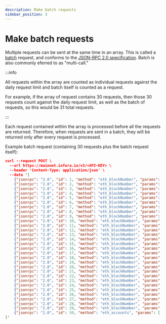 ```yaml
---
description: Make batch requests
sidebar_position: 3
---
```


# Make batch requests

Multiple requests can be sent at the same time in an array. This is called a [batch](https://www.jsonrpc.org/specification#batch)
request, and conforms to the [JSON-RPC 2.0 specification](https://www.jsonrpc.org/specification). Batch is also commonly
eferred to as "multi-call."

:::info

All requests within the array are counted as individual requests against the daily request limit and batch itself is counted as a request.

For example, if the array of request contains 30 requests, then those 30 requests count against the daily request limit, as well as the batch of requests, so this would be 31 total requests.

:::

Each request contained within the array is processed before all the requests are returned. Therefore, when requests are sent in a batch, they will be returned only after every request is processed.

Example batch request (containing 30 requests plus the batch request itself):

```json
curl --request POST \
  --url https://mainnet.infura.io/v3/<API-KEY> \
  --header 'Content-Type: application/json' \
  --data '[
	{"jsonrpc": "2.0", "id": 1, "method": "eth_blockNumber", "params": []},
	{"jsonrpc": "2.0", "id": 2, "method": "eth_blockNumber", "params": []},
	{"jsonrpc": "2.0", "id": 3, "method": "eth_blockNumber", "params": []},
	{"jsonrpc": "2.0", "id": 4, "method": "eth_blockNumber", "params": []},
	{"jsonrpc": "2.0", "id": 5, "method": "eth_blockNumber", "params": []},
	{"jsonrpc": "2.0", "id": 6, "method": "eth_blockNumber", "params": []},
	{"jsonrpc": "2.0", "id": 7, "method": "eth_blockNumber", "params": []},
	{"jsonrpc": "2.0", "id": 8, "method": "eth_blockNumber", "params": []},
	{"jsonrpc": "2.0", "id": 9, "method": "eth_blockNumber", "params": []},
	{"jsonrpc": "2.0", "id": 10, "method": "eth_blockNumber", "params": []},
	{"jsonrpc": "2.0", "id": 11, "method": "eth_blockNumber", "params": []},
	{"jsonrpc": "2.0", "id": 12, "method": "eth_blockNumber", "params": []},
	{"jsonrpc": "2.0", "id": 13, "method": "eth_blockNumber", "params": []},
	{"jsonrpc": "2.0", "id": 14, "method": "eth_blockNumber", "params": []},
	{"jsonrpc": "2.0", "id": 15, "method": "eth_blockNumber", "params": []},
	{"jsonrpc": "2.0", "id": 16, "method": "eth_blockNumber", "params": []},
	{"jsonrpc": "2.0", "id": 17, "method": "eth_blockNumber", "params": []},
	{"jsonrpc": "2.0", "id": 18, "method": "eth_blockNumber", "params": []},
	{"jsonrpc": "2.0", "id": 19, "method": "eth_blockNumber", "params": []},
	{"jsonrpc": "2.0", "id": 20, "method": "eth_blockNumber", "params": []},
	{"jsonrpc": "2.0", "id": 21, "method": "eth_blockNumber", "params": []},
	{"jsonrpc": "2.0", "id": 22, "method": "eth_blockNumber", "params": []},
	{"jsonrpc": "2.0", "id": 23, "method": "eth_blockNumber", "params": []},
	{"jsonrpc": "2.0", "id": 24, "method": "eth_blockNumber", "params": []},
	{"jsonrpc": "2.0", "id": 25, "method": "eth_blockNumber", "params": []},
	{"jsonrpc": "2.0", "id": 26, "method": "eth_blockNumber", "params": []},
	{"jsonrpc": "2.0", "id": 27, "method": "eth_blockNumber", "params": []},
	{"jsonrpc": "2.0", "id": 28, "method": "eth_blockNumber", "params": []},
	{"jsonrpc": "2.0", "id": 29, "method": "eth_blockNumber", "params": []},
	{"jsonrpc": "2.0", "id": 30, "method": "eth_accounts", "params": []}
]'

```
